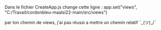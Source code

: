 Dans le fichier CreateApp.js change cette ligne : 
app.set("views", "C:/Travail/cordonbleu-maalsi22-main/src/views")

par ton chemin de views, j'ai pas réussi a mettre un chemin relatif ¯\_(ツ)_/¯
